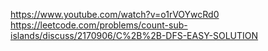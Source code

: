 https://www.youtube.com/watch?v=o1rVOYwcRd0
​
https://leetcode.com/problems/count-sub-islands/discuss/2170906/C%2B%2B-DFS-EASY-SOLUTION